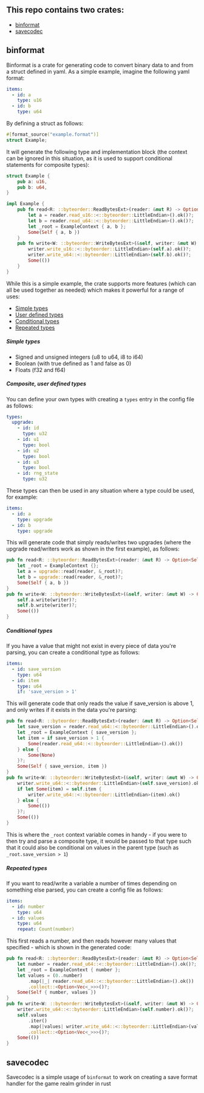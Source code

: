 ## This repo contains two crates:
* [binformat](#binformat)
* [savecodec](#savecodec)

## binformat
Binformat is a crate for generating code to convert binary data to and from a struct defined in yaml. As a simple example, imagine the following yaml format:
```yaml
items:
  - id: a
    type: u16
  - id: b
    type: u64
```
By defining a struct as follows:
```rust
#[format_source("example.format")]
struct Example;
``` 
It will generate the following type and implementation block (the context can be ignored in this situation, as it is used to support conditional statements for composite types):
```rust
struct Example {
    pub a: u16,
    pub b: u64,
}

impl Example {
    pub fn read<R: ::byteorder::ReadBytesExt>(reader: &mut R) -> Option<Self> {
        let a = reader.read_u16::<::byteorder::LittleEndian>().ok()?;
        let b = reader.read_u64::<::byteorder::LittleEndian>().ok()?;
        let _root = ExampleContext { a, b };
        Some(Self { a, b })
    }
    pub fn write<W: ::byteorder::WriteBytesExt>(&self, writer: &mut W) -> Option<()> {
        writer.write_u16::<::byteorder::LittleEndian>(self.a).ok()?;
        writer.write_u64::<::byteorder::LittleEndian>(self.b).ok()?;
        Some(())
    }
}
```

While this is a simple example, the crate supports more features (which can all be used together as needed) which makes it powerful for a range of uses:
* [Simple types](#simple-types)
* [User defined types](#composite-user-defined-types)
* [Conditional types](#conditional-types)
* [Repeated types](#repeated-types)

##### Simple types
* Signed and unsigned integers (u8 to u64, i8 to i64)
* Boolean (with true defined as 1 and false as 0)
* Floats (f32 and f64)

##### Composite, user defined types
You can define your own types with creating a `types` entry in the config file as follows:
```yaml
types:
  upgrade:
    - id: id
      type: u32
    - id: u1
      type: bool
    - id: u2
      type: bool
    - id: u3
      type: bool
    - id: rng_state
      type: u32
```
These types can then be used in any situation where a type could be used, for example:
```yaml
items:
  - id: a
    type: upgrade
  - id: b
    type: upgrade
```
This will generate code that simply reads/writes two upgrades (where the upgrade read/writers work as shown in the first example), as follows:
```rust
pub fn read<R: ::byteorder::ReadBytesExt>(reader: &mut R) -> Option<Self> {
    let _root = ExampleContext {};
    let a = upgrade::read(reader, &_root)?;
    let b = upgrade::read(reader, &_root)?;
    Some(Self { a, b })
}
pub fn write<W: ::byteorder::WriteBytesExt>(&self, writer: &mut W) -> Option<()> {
    self.a.write(writer)?;
    self.b.write(writer)?;
    Some(())
}
```

##### Conditional types
If you have a value that might not exist in every piece of data you're parsing, you can create a conditional type as follows:
```yaml
items:
  - id: save_version
    type: u64
  - id: item
    type: u64
    if: 'save_version > 1'
```
This will generate code that only reads the value if save_version is above 1, and only writes if it exists in the data you're parsing:
```rust
pub fn read<R: ::byteorder::ReadBytesExt>(reader: &mut R) -> Option<Self> {
    let save_version = reader.read_u64::<::byteorder::LittleEndian>().ok()?;
    let _root = ExampleContext { save_version };
    let item = if save_version > 1 {
        Some(reader.read_u64::<::byteorder::LittleEndian>().ok())
    } else {
        Some(None)
    }?;
    Some(Self { save_version, item })
}
pub fn write<W: ::byteorder::WriteBytesExt>(&self, writer: &mut W) -> Option<()> {
    writer.write_u64::<::byteorder::LittleEndian>(self.save_version).ok()?;
    if let Some(item) = self.item {
        writer.write_u64::<::byteorder::LittleEndian>(item).ok()
    } else {
        Some(())
    }?;
    Some(())
}
```
This is where the `_root` context variable comes in handy - if you were to then try and parse a composite type, it would be passed to that type such that it could also be conditional on values in the parent type (such as `_root.save_version > 1`)

##### Repeated types
If you want to read/write a variable a number of times depending on something else parsed, you can create a config file as follows:
```yaml
items:
  - id: number
    type: u64
  - id: values
    type: u64
    repeat: Count(number)
```
This first reads a number, and then reads however many values that specified - which is shown in the generated code:
```rust
pub fn read<R: ::byteorder::ReadBytesExt>(reader: &mut R) -> Option<Self> {
    let number = reader.read_u64::<::byteorder::LittleEndian>().ok()?;
    let _root = ExampleContext { number };
    let values = (0..number)
        .map(|_| reader.read_u64::<::byteorder::LittleEndian>().ok())
        .collect::<Option<Vec<_>>>()?;
    Some(Self { number, values })
}
pub fn write<W: ::byteorder::WriteBytesExt>(&self, writer: &mut W) -> Option<()> {
    writer.write_u64::<::byteorder::LittleEndian>(self.number).ok()?;
    self.values
        .iter()
        .map(|values| writer.write_u64::<::byteorder::LittleEndian>(values).ok())
        .collect::<Option<Vec<_>>>()?;
    Some(())
}
```
## savecodec
Savecodec is a simple usage of `binformat` to work on creating a save format handler for the game realm grinder in rust